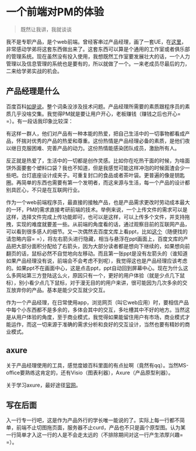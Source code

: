 # 一个前端对PM的体验

> 既然让我讲，我就谈谈

我不是专职产品，是个web前端。曾经客串过产品经理，画了一套UE，在[这里](shaomingquan.sinaapp.com/studio)，非常感动学弟将这套东西做出来了。这套东西可以算是个通用的工作室或者俱乐部的管理系统。现在虽然没有投入使用，我想既然工作室要发展壮大的话，一个人力管理以及信息管理的系统也是要有的，所以就做了一个。一来老成员尽最后的力，二来给学弟实战的机会。

## 产品经理是什么

百度百科[如是说](http://baike.baidu.com/link?url=vWvyt99IxhpJfIIAfN8idOb57ISkOy4aqG8zHW7jQqxJ8tC5Drf14hhvMpCe7sb-v-foaKh1wRDDfjjnXu1ysq)。整个词条没涉及技术问题。产品经理所需要的素质跟程序员的素质几乎没啥交集。我觉得PM就是要让用户开心，老板赚钱（赚钱之后也开心= =）。有一段话我印象比较深：

有这样一群人，他们对产品有一种本能的热爱，把自己生活中的一切事物都看成产品，怀揣对优秀的产品的热爱和尊重。这份热情是产品经理必备的素质，是他们夜以继日克服困难、完善产品的动力。这份热情能感染团队成员，激励所有人。

反正就是热爱了，生活中的一切都是创作灵感。比如你在吃热干面的时候，为啥面饼外面要套个塑料口袋？我也不知道，但是我感觉可能这样冲泡的时候面渣会少一些吧。台灯底座设计成夹子。可重复封口的食品或者茶叶袋。更普遍的像是钥匙圈。再简单的东西也需要有第一个发明者，而这来源与生活，每一个产品的设计都别具匠心，不只是在互联网行业。

作为一个web前端程序员，最直接的接触产品，也是产品需求更改时劳动成本最大的一环，PM的需求直接考研前端的技术。举例来说，一个上传文件的需求可以是这样，选择文件完成上传功能即可，也可以是这样，可以上传多个文件，并支持拖拽，实现的难度就要差一些。从前端的角度看的话，通过观察目前的互联网产品，可以看到很多感人的细节。又一次偶然去百度文库上看ppt，比如[这个](http://wenku.baidu.com/view/de5dc27533687e21af45a941)（随便找的请忽略内容= =），将左右箭头进行隐藏，相当与悬浮在ppt画面上，百度文库的产品把大部分面积分配给了右箭头，因为大部分读者都是想向下继续的，如果想向前翻页的话，鼠标必然不自觉地向左移动。而且第一张ppt是没有左箭头的（谁知道如果产品经理没有说，前端会不会考虑不到呢），我觉得这也是产品经理应该考虑的。如果ppt不在画面中心，这是点击ppt，ppt自动回到屏幕中心。现在为什么这么多网站第三方登陆这么火，原因只有一个，更好的用户体验（就是少点几下鼠标），别小看少点几下鼠标，对于漫无目的的用户来讲，很可能因为几次多余的交互放弃你的产品。基本是能少交互就少交互。

作为一个产品经理，在日常使用app，浏览网页（叫它web应用）时，要相信产品中每个小东西都不是多余的，多体会其中的交互，多吐槽其中不好的地方。当然这是从用户体验的角度，至于商业模式，我觉得如果能留住用户有市场，商业模式才能运作，而这一切来源于准确的需求分析和良好的交互设计，当然也要有精妙的商业模式。

## axure

关于产品经理使用的工具，感觉度娘百科里面的有点扯啊（竟然有qq）。当然MS-office要熟练这肯定的，还有Visio（图表利器），Axure（产品原型利器）。

关于学习axure，最好途径[官网](http://www.axure.com/learn)。

## 写在后面

入一行专一行吧，这是作为产品外行的学长唯一能说的了。实际上每一行都不简单，前端不止切图拖页面，服务器不止curd，产品也不只是画个原型图。认为某一行简单才入这一行的人是不会走太远的（不排除期间对这一行产生浓厚兴趣= =）。